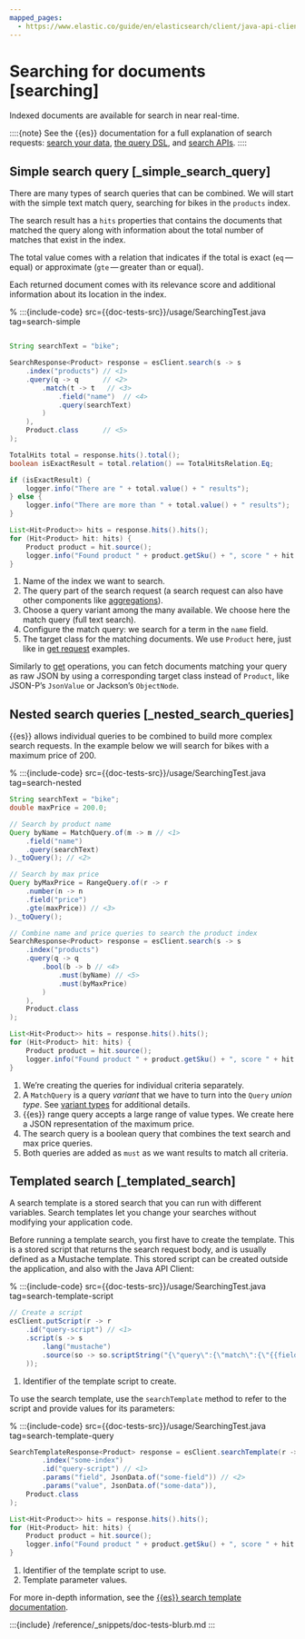 ```yaml
---
mapped_pages:
  - https://www.elastic.co/guide/en/elasticsearch/client/java-api-client/current/searching.html
---
```


# Searching for documents [searching]

Indexed documents are available for search in near real-time.

::::{note}
See the {{es}} documentation for a full explanation of search requests: [search your data](docs-content://solutions/search/querying-for-search.md), [the query DSL](docs-content://solutions/search/querying-for-search.md), and [search APIs](https://www.elastic.co/docs/api/doc/elasticsearch/group/endpoint-search).
::::



## Simple search query [_simple_search_query]

There are many types of search queries that can be combined. We will start with the simple text match query, searching for bikes in the `products` index.

The search result has a `hits` properties that contains the documents that matched the query along with information about the total number of matches that exist in the index.

The total value comes with a relation that indicates if the total is exact (`eq` — equal) or approximate (`gte` — greater than or equal).

Each returned document comes with its relevance score and additional information about its location in the index.

% :::{include-code} src={{doc-tests-src}}/usage/SearchingTest.java tag=search-simple
```java

String searchText = "bike";

SearchResponse<Product> response = esClient.search(s -> s
    .index("products") // <1>
    .query(q -> q      // <2>
        .match(t -> t   // <3>
            .field("name")  // <4>
            .query(searchText)
        )
    ),
    Product.class      // <5>
);

TotalHits total = response.hits().total();
boolean isExactResult = total.relation() == TotalHitsRelation.Eq;

if (isExactResult) {
    logger.info("There are " + total.value() + " results");
} else {
    logger.info("There are more than " + total.value() + " results");
}

List<Hit<Product>> hits = response.hits().hits();
for (Hit<Product> hit: hits) {
    Product product = hit.source();
    logger.info("Found product " + product.getSku() + ", score " + hit.score());
}
```

1. Name of the index we want to search.
2. The query part of the search request (a search request can also have other components like [aggregations](aggregations.md)).
3. Choose a query variant among the many available. We choose here the match query (full text search).
4. Configure the match query: we search for a term in the `name` field.
5. The target class for the matching documents. We use `Product` here, just like in [get request](reading.md) examples.


Similarly to [get](reading.md) operations, you can fetch documents matching your query as raw JSON by using a corresponding target class instead of `Product`, like JSON-P’s `JsonValue` or Jackson’s `ObjectNode`.


## Nested search queries [_nested_search_queries]

{{es}} allows individual queries to be combined to build more complex search requests. In the example below we will search for bikes with a maximum price of 200.

% :::{include-code} src={{doc-tests-src}}/usage/SearchingTest.java tag=search-nested
```java
String searchText = "bike";
double maxPrice = 200.0;

// Search by product name
Query byName = MatchQuery.of(m -> m // <1>
    .field("name")
    .query(searchText)
)._toQuery(); // <2>

// Search by max price
Query byMaxPrice = RangeQuery.of(r -> r
    .number(n -> n
    .field("price")
    .gte(maxPrice)) // <3>
)._toQuery();

// Combine name and price queries to search the product index
SearchResponse<Product> response = esClient.search(s -> s
    .index("products")
    .query(q -> q
        .bool(b -> b // <4>
            .must(byName) // <5>
            .must(byMaxPrice)
        )
    ),
    Product.class
);

List<Hit<Product>> hits = response.hits().hits();
for (Hit<Product> hit: hits) {
    Product product = hit.source();
    logger.info("Found product " + product.getSku() + ", score " + hit.score());
}
```

1. We’re creating the queries for individual criteria separately.
2. A `MatchQuery` is a query *variant* that we have to turn into the `Query` *union type*. See [variant types](/reference/api-conventions/variant-types.md) for additional details.
3. {{es}} range query accepts a large range of value types. We create here a JSON representation of the maximum price.
4. The search query is a boolean query that combines the text search and max price queries.
5. Both queries are added as `must` as we want results to match all criteria.



## Templated search [_templated_search]

A search template is a stored search that you can run with different variables. Search templates let you change your searches without modifying your application code.

Before running a template search, you first have to create the template. This is a stored script that returns the search request body, and is usually defined as a Mustache template. This stored script can be created outside the application, and also with the Java API Client:

% :::{include-code} src={{doc-tests-src}}/usage/SearchingTest.java tag=search-template-script
```java
// Create a script
esClient.putScript(r -> r
    .id("query-script") // <1>
    .script(s -> s
        .lang("mustache")
        .source(so -> so.scriptString("{\"query\":{\"match\":{\"{{field}}\":\"{{value}}\"}}}"))
    ));
```

1. Identifier of the template script to create.


To use the search template, use the `searchTemplate` method to refer to the script and provide values for its parameters:

% :::{include-code} src={{doc-tests-src}}/usage/SearchingTest.java tag=search-template-query
```java
SearchTemplateResponse<Product> response = esClient.searchTemplate(r -> r
        .index("some-index")
        .id("query-script") // <1>
        .params("field", JsonData.of("some-field")) // <2>
        .params("value", JsonData.of("some-data")),
    Product.class
);

List<Hit<Product>> hits = response.hits().hits();
for (Hit<Product> hit: hits) {
    Product product = hit.source();
    logger.info("Found product " + product.getSku() + ", score " + hit.score());
}
```

1. Identifier of the template script to use.
2. Template parameter values.


For more in-depth information, see the [{{es}} search template documentation](docs-content://solutions/search/search-templates.md).

:::{include} /reference/_snippets/doc-tests-blurb.md
:::

